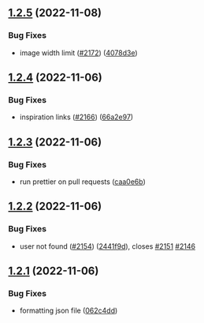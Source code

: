 ## [1.2.5](https://github.com/EddieHubCommunity/LinkFree/compare/v1.2.4...v1.2.5) (2022-11-08)


### Bug Fixes

* image width limit ([#2172](https://github.com/EddieHubCommunity/LinkFree/issues/2172)) ([4078d3e](https://github.com/EddieHubCommunity/LinkFree/commit/4078d3e6c2fdbac100d683f04ffa4d3d412a05e0))



## [1.2.4](https://github.com/EddieHubCommunity/LinkFree/compare/v1.2.3...v1.2.4) (2022-11-06)


### Bug Fixes

* inspiration links ([#2166](https://github.com/EddieHubCommunity/LinkFree/issues/2166)) ([66a2e97](https://github.com/EddieHubCommunity/LinkFree/commit/66a2e97bc79ee3de2ef1b3254a8f333d8c282fc7))



## [1.2.3](https://github.com/EddieHubCommunity/LinkFree/compare/v1.2.2...v1.2.3) (2022-11-06)


### Bug Fixes

* run prettier on pull requests ([caa0e6b](https://github.com/EddieHubCommunity/LinkFree/commit/caa0e6b3ce70ace3c982956d47626116df9da886))



## [1.2.2](https://github.com/EddieHubCommunity/LinkFree/compare/v1.2.1...v1.2.2) (2022-11-06)


### Bug Fixes

* user not found ([#2154](https://github.com/EddieHubCommunity/LinkFree/issues/2154)) ([2441f9d](https://github.com/EddieHubCommunity/LinkFree/commit/2441f9dc3fb8942d8ce97bcf08593663ec1fdc88)), closes [#2151](https://github.com/EddieHubCommunity/LinkFree/issues/2151) [#2146](https://github.com/EddieHubCommunity/LinkFree/issues/2146)



## [1.2.1](https://github.com/EddieHubCommunity/LinkFree/compare/v1.2.0...v1.2.1) (2022-11-06)


### Bug Fixes

* formatting json file ([062c4dd](https://github.com/EddieHubCommunity/LinkFree/commit/062c4dd3121736ab6cdf95afc1feb24cb43cc8e2))



